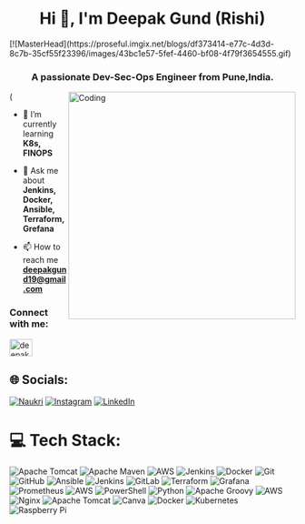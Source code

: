 <h1 align="center">Hi 👋, I'm Deepak Gund (Rishi)</h1>
[![MasterHead](https://proseful.imgix.net/blogs/df373414-e77c-4d3d-8c7b-35cf55f23396/images/43bc1e57-5fef-4460-bf08-4f79f3654555.gif)
<h3 align="center">A passionate Dev-Sec-Ops Engineer from Pune,India.</h3>

(<img align="right" alt="Coding" width="400" src="https://amaxiam.com/wp-content/uploads/DevSecOps-image-2.jpg"/>


- 🌱 I’m currently learning **K8s, FINOPS**

- 💬 Ask me about **Jenkins, Docker, Ansible, Terraform, Grefana**

- 📫 How to reach me **deepakgund19@gmail.com**

<h3 align="left">Connect with me:</h3>
<p align="left">
<a href="https://linkedin.com/in/deepakgund" target="blank"><img align="center" src="https://raw.githubusercontent.com/rahuldkjain/github-profile-readme-generator/master/src/images/icons/Social/linked-in-alt.svg" alt="deepakgund" height="30" width="40" /></a>
</p>





## 🌐 Socials:
[![Naukri](https://www.google.com/url?sa=i&url=https%3A%2F%2Fwww.keka.com%2Fmarketplace%2Fapp%2Fnaukri&psig=AOvVaw0AXw4BhBBGtM7toLKXXBtW&ust=1731656329715000&source=images&cd=vfe&opi=89978449&ved=0CBQQjRxqFwoTCLDph9eo24kDFQAAAAAdAAAAABAE)](https://www.naukri.com/mnjuser/profile) [![Instagram](https://img.shields.io/badge/Instagram-%23E4405F.svg?logo=Instagram&logoColor=white)](https://instagram.com/deepackgund) [![LinkedIn](https://img.shields.io/badge/LinkedIn-%230077B5.svg?logo=linkedin&logoColor=white)](https://linkedin.com/in/deepakgund) 

# 💻 Tech Stack:
![Apache Tomcat](https://img.shields.io/badge/apache%20tomcat-%23F8DC75.svg?style=for-the-badge&logo=apache-tomcat&logoColor=black) ![Apache Maven](https://img.shields.io/badge/Apache%20Maven-C71A36?style=for-the-badge&logo=Apache%20Maven&logoColor=white) ![AWS](https://img.shields.io/badge/AWS-%23FF9900.svg?style=for-the-badge&logo=amazon-aws&logoColor=white) ![Jenkins](https://img.shields.io/badge/jenkins-%232C5263.svg?style=for-the-badge&logo=jenkins&logoColor=white) ![Docker](https://img.shields.io/badge/docker-%230db7ed.svg?style=for-the-badge&logo=docker&logoColor=white) ![Git](https://img.shields.io/badge/git-%23F05033.svg?style=for-the-badge&logo=git&logoColor=white) ![GitHub](https://img.shields.io/badge/github-%23121011.svg?style=for-the-badge&logo=github&logoColor=white) ![Ansible](https://img.shields.io/badge/ansible-%231A1918.svg?style=for-the-badge&logo=ansible&logoColor=white) ![Jenkins](https://img.shields.io/badge/jenkins-%232C5263.svg?style=for-the-badge&logo=jenkins&logoColor=white) ![GitLab](https://img.shields.io/badge/gitlab-%23181717.svg?style=for-the-badge&logo=gitlab&logoColor=white) ![Terraform](https://img.shields.io/badge/terraform-%235835CC.svg?style=for-the-badge&logo=terraform&logoColor=white) ![Grafana](https://img.shields.io/badge/grafana-%23F46800.svg?style=for-the-badge&logo=grafana&logoColor=white) ![Prometheus](https://img.shields.io/badge/Prometheus-E6522C?style=for-the-badge&logo=Prometheus&logoColor=white) ![AWS](https://img.shields.io/badge/AWS-%23FF9900.svg?style=for-the-badge&logo=amazon-aws&logoColor=white) ![PowerShell](https://img.shields.io/badge/PowerShell-%235391FE.svg?style=for-the-badge&logo=powershell&logoColor=white) ![Python](https://img.shields.io/badge/python-3670A0?style=for-the-badge&logo=python&logoColor=ffdd54) ![Apache Groovy](https://img.shields.io/badge/Apache%20Groovy-4298B8.svg?style=for-the-badge&logo=Apache+Groovy&logoColor=white) ![AWS](https://img.shields.io/badge/AWS-%23FF9900.svg?style=for-the-badge&logo=amazon-aws&logoColor=white) ![Nginx](https://img.shields.io/badge/nginx-%23009639.svg?style=for-the-badge&logo=nginx&logoColor=white) ![Apache Tomcat](https://img.shields.io/badge/apache%20tomcat-%23F8DC75.svg?style=for-the-badge&logo=apache-tomcat&logoColor=black) ![Canva](https://img.shields.io/badge/Canva-%2300C4CC.svg?style=for-the-badge&logo=Canva&logoColor=white) ![Docker](https://img.shields.io/badge/docker-%230db7ed.svg?style=for-the-badge&logo=docker&logoColor=white) ![Kubernetes](https://img.shields.io/badge/kubernetes-%23326ce5.svg?style=for-the-badge&logo=kubernetes&logoColor=white) ![Raspberry Pi](https://img.shields.io/badge/-Raspberry_Pi-C51A4A?style=for-the-badge&logo=Raspberry-Pi)
